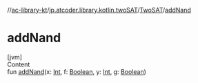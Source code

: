//[ac-library-kt](../../index.md)/[jp.atcoder.library.kotlin.twoSAT](../index.md)/[TwoSAT](index.md)/[addNand](add-nand.md)



# addNand  
[jvm]  
Content  
fun [addNand](add-nand.md)(x: [Int](https://kotlinlang.org/api/latest/jvm/stdlib/kotlin/-int/index.html), f: [Boolean](https://kotlinlang.org/api/latest/jvm/stdlib/kotlin/-boolean/index.html), y: [Int](https://kotlinlang.org/api/latest/jvm/stdlib/kotlin/-int/index.html), g: [Boolean](https://kotlinlang.org/api/latest/jvm/stdlib/kotlin/-boolean/index.html))  



